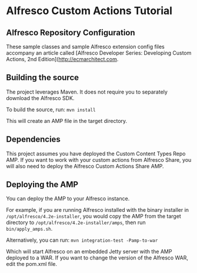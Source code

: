Alfresco Custom Actions Tutorial
================================

Alfresco Repository Configuration
----------------------------

These sample classes and sample Alfresco extension config files accompany an article called [Alfresco Developer Series: Developing Custom Actions, 2nd Edition](http://ecmarchitect.com.

Building the source
-------------------

The project leverages Maven. It does not require you to separately download the
Alfresco SDK.

To build the source, run:
`mvn install`

This will create an AMP file in the target directory.

Dependencies
------------

This project assumes you have deployed the Custom Content Types Repo AMP. If you want to work with your custom actions from Alfresco Share, you will also need to deploy the Alfresco Custom Actions Share AMP.

Deploying the AMP
-----------------

You can deploy the AMP to your Alfresco instance.

For example, if you are running Alfresco installed with the binary installer in
`/opt/alfresco/4.2e-installer`, you would copy the AMP from the target directory
to `/opt/alfresco/4.2e-installer/amps`, then run `bin/apply_amps.sh`.

Alternatively, you can run:
`mvn integration-test -Pamp-to-war`

Which will start Alfresco on an embedded Jetty server with the AMP deployed
to a WAR. If you want to change the version of the Alfresco WAR, edit the
pom.xml file.
